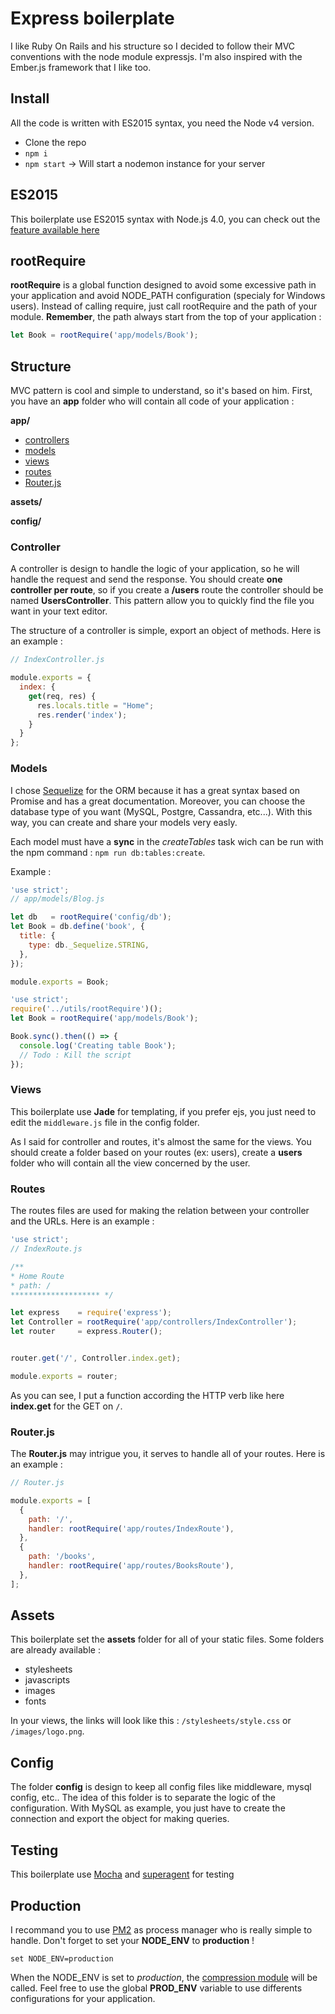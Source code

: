 Express boilerplate
================

I like Ruby On Rails and his structure so I decided to follow their MVC conventions with the node module expressjs. I'm also inspired
with the Ember.js framework that I like too.


## Install

All the code is written with ES2015 syntax, you need the Node v4 version.


- Clone the repo
- `npm i`
- `npm start` -> Will start a nodemon instance for your server

## ES2015

This boilerplate use ES2015 syntax with Node.js 4.0, you can check out the [feature available here](https://nodejs.org/en/docs/es6/)

## rootRequire

**rootRequire** is a global function designed to avoid some excessive path in your application and avoid NODE_PATH configuration (specialy for Windows users).
Instead of calling require, just call rootRequire and the path of your module. **Remember**, the path always start from the top of your application :

```js
let Book = rootRequire('app/models/Book');
```

## Structure

MVC pattern is cool and simple to understand, so it's based on him.
First, you have an **app** folder who will contain all code of your application :

**app/**
- [controllers](#controller)
- [models](#models)
- [views](#views)
- [routes](#routes)
- <a href="#routerjs">Router.js</a>

**assets/**

**config/**
### Controller

A controller is design to handle the logic of your application, so he will handle the request and send the response. You should create **one controller per route**, so if you create a **/users** route the controller should be named **UsersController**. This pattern allow you to quickly find the file you want in your text editor.

The structure of a controller is simple, export an object of methods. Here is an example :
```js
// IndexController.js

module.exports = {
  index: {
    get(req, res) {
      res.locals.title = "Home";
      res.render('index');
    }
  }
};
```

### Models

I chose [Sequelize](http://docs.sequelizejs.com/en/latest/) for the ORM because it has a great syntax based on Promise and has a great documentation.
Moreover, you can choose the database type of you want (MySQL, Postgre, Cassandra, etc...).
With this way, you can create and share your models very easly.

Each model must have a **sync** in the *createTables* task wich can be run with the npm command : `npm run db:tables:create`.

Example :
```js
'use strict';
// app/models/Blog.js

let db   = rootRequire('config/db');
let Book = db.define('book', {
  title: {
    type: db._Sequelize.STRING,
  },
});

module.exports = Book;
```

```js
'use strict';
require('../utils/rootRequire')();
let Book = rootRequire('app/models/Book');

Book.sync().then(() => {
  console.log('Creating table Book');
  // Todo : Kill the script
});

```

### Views

This boilerplate use **Jade** for templating, if you prefer ejs, you just need to edit the `middleware.js` file in the config folder.

As I said for controller and routes, it's almost the same for the views. You should create a folder based on your routes (ex: users), create a
**users** folder who will contain all the view concerned by the user.

### Routes

The routes files are used for making the relation between your controller and the URLs. Here is an example :
```js
'use strict';
// IndexRoute.js

/**
* Home Route
* path: /
******************** */

let express    = require('express');
let Controller = rootRequire('app/controllers/IndexController');
let router     = express.Router();


router.get('/', Controller.index.get);

module.exports = router;
```

As you can see, I put a function according the HTTP verb like here **index.get** for the GET on `/`.

### Router.js

The **Router.js** may intrigue you, it serves to handle all of your routes. Here is an example :
```js
// Router.js

module.exports = [
  {
    path: '/',
    handler: rootRequire('app/routes/IndexRoute'),
  },
  {
    path: '/books',
    handler: rootRequire('app/routes/BooksRoute'),
  },
];

```

## Assets

This boilerplate set the **assets** folder for all of your static files. Some folders are already available :

- stylesheets
- javascripts
- images
- fonts

In your views, the links will look like this : `/stylesheets/style.css` or `/images/logo.png`.

## Config

The folder **config** is design to keep all config files like middleware, mysql config, etc..
The idea of this folder is to separate the logic of the configuration. With MySQL as example, you just have to create the connection and export the object for making queries.

## Testing

This boilerplate use [Mocha](https://mochajs.org) and [superagent](https://github.com/visionmedia/superagent) for testing

## Production

I recommand you to use [PM2](https://github.com/Unitech/pm2) as process manager who is really simple to handle.
Don't forget to set your **NODE_ENV** to **production** !

```
set NODE_ENV=production
```

When the NODE_ENV is set to *production*, the [compression module](https://github.com/expressjs/compression) will be called.
Feel free to use the global **PROD_ENV** variable to use differents configurations for your application.

